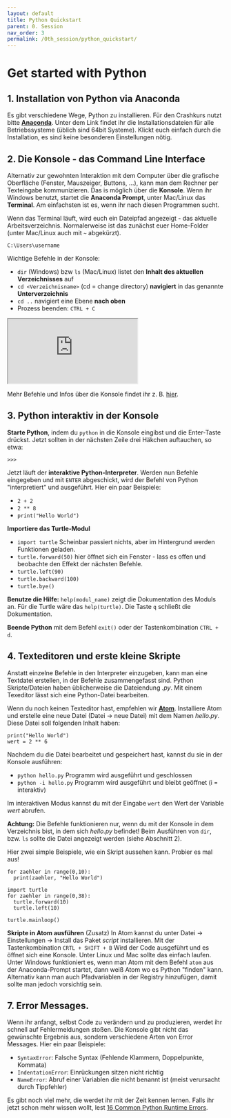 ```yaml
---
layout: default
title: Python Quickstart
parent: 0. Session
nav_order: 3
permalink: /0th_session/python_quickstart/
---
```


# Get started with Python



## 1. Installation von Python via Anaconda

Es gibt verschiedene Wege, Python zu installieren. Für den Crashkurs nutzt bitte [**Anaconda**](https://www.anaconda.com/products/individual). Unter dem Link findet ihr die    Installationsdateien für alle Betriebssysteme (üblich sind 64bit Systeme). Klickt euch einfach durch die Installation, es sind keine besonderen Einstellungen nötig.


## 2. Die Konsole - das Command Line Interface

Alternativ zur gewohnten Interaktion mit dem Computer über die grafische Oberfläche (Fenster, Mauszeiger, Buttons, ...), kann man dem Rechner per Texteingabe kommunizieren.
Das is möglich über die **Konsole**. Wenn ihr Windows benutzt, startet die **Anaconda Prompt**, unter Mac/Linux das **Terminal**. Am einfachsten ist es, wenn ihr nach diesen Programmen sucht.

Wenn das Terminal läuft, wird euch ein Dateipfad angezeigt - das aktuelle Arbeitsverzeichnis. Normalerweise ist das zunächst euer Home-Folder (unter Mac/Linux auch mit `~` abgekürzt).
```
C:\Users\username
```
Wichtige Befehle in der Konsole:
* `dir` (Windows) bzw `ls` (Mac/Linux) listet den **Inhalt des aktuellen Verzeichnisses** auf
* `cd <Verzeichnisname>` (cd = change directory) **navigiert** in das genannte **Unterverzeichnis**
* `cd ..` navigiert eine Ebene **nach oben**
* Prozess beenden: `CTRL + C`

<div class="iframe-container">
  <iframe src="https://www.youtube.com/embed/LHPlo2YIQgQ" allowfullscreen></iframe>
</div>


Mehr Befehle und Infos über die Konsole findet ihr z. B. [hier](https://towardsdatascience.com/a-quick-guide-to-using-command-line-terminal-96815b97b955).

## 3. Python interaktiv in der Konsole

**Starte Python**, indem du `python` in die Konsole eingibst und die Enter-Taste drückst. Jetzt sollten in der nächsten Zeile drei Häkchen auftauchen, so etwa:
```     
>>>
```
Jetzt läuft der **interaktive Python-Interpreter**. Werden nun Befehle eingegeben und mit `ENTER` abgeschickt, wird der Befehl von Python "interpretiert" und ausgeführt.
Hier ein paar Beispiele:
* `2 + 2`
* `2 ** 8`
* `print("Hello World")`

**Importiere das Turtle-Modul**
* `import turtle` Scheinbar passiert nichts, aber im Hintergrund werden Funktionen geladen.
* `turtle.forward(50)` hier öffnet sich ein Fenster - lass es offen und beobachte den Effekt der nächsten Befehle.
* `turtle.left(90)`
* `turtle.backward(100)`
* `turtle.bye()`

**Benutze die Hilfe:** `help(modul_name)` zeigt die Dokumentation des Moduls an. Für die Turtle wäre das `help(turtle)`.
Die Taste `q` schließt die Dokumentation.

**Beende Python** mit dem Befehl `exit()` oder der Tastenkombination `CTRL + d`.

## 4. Texteditoren und erste kleine Skripte

Anstatt einzelne Befehle in den Interpreter einzugeben, kann man eine Textdatei erstellen, in der Befehle zusammengefasst sind.
Python Skripte/Dateien haben üblicherweise die Dateiendung *.py*. Mit einem Texeditor lässt sich eine Python-Datei bearbeiten.

Wenn du noch keinen Texteditor hast, empfehlen wir **[Atom](https://atom.io)**. Installiere Atom und erstelle eine neue Datei (Datei -> neue Datei) mit dem Namen *hello.py*.     Diese Datei soll folgenden Inhalt haben:
```
print("Hello World")
wert = 2 ** 6
```
Nachdem du die Datei bearbeitet und gespeichert hast, kannst du sie in der Konsole ausführen:

* `python hello.py` Programm wird ausgeführt und geschlossen
* `python -i hello.py` Programm wird ausgeführt und bleibt geöffnet (i = interaktiv)

Im interaktiven Modus kannst du mit der Eingabe `wert` den Wert der Variable *wert* abrufen.

**Achtung:** Die Befehle funktionieren nur, wenn du mit der Konsole in dem Verzeichnis bist, in dem sich *hello.py* befindet!
Beim Ausführen von `dir`, bzw. `ls` sollte die Datei angezeigt werden (siehe Abschnitt 2).

Hier zwei simple Beispiele, wie ein Skript aussehen kann. Probier es mal aus!
```
for zaehler in range(0,10):
  print(zaehler, "Hello World")
```
```
import turtle
for zaehler in range(0,38):
  turtle.forward(10)
  turtle.left(10)

turtle.mainloop()
```

**Skripte in Atom ausführen** (Zusatz) In Atom kannst du unter Datei -> Einstellungen -> Install das Paket *script* installieren. Mit der Tastenkombination `CRTL + SHIFT + B` Wird der Code ausgeführt und es öffnet sich eine Konsole. Unter Linux und Mac sollte das einfach laufen. Unter Windows funktioniert es, wenn man Atom mit dem Befehl `atom` aus der Anaconda-Prompt startet, dann weiß Atom wo es Python "finden" kann. Alternativ kann man auch Pfadvariablen in der Registry hinzufügen, damit sollte man jedoch vorsichtig sein.

## 7. Error Messages.

Wenn ihr anfangt, selbst Code zu verändern und zu produzieren, werdet ihr schnell auf Fehlermeldungen stoßen. Die Konsole gibt nicht das gewünschte Ergebnis aus, sondern verschiedene Arten von Error Messages. Hier ein paar Beispiele:
* `SyntaxError`: Falsche Syntax (Fehlende Klammern, Doppelpunkte, Kommata)
* `IndentationError`: Einrückungen sitzen nicht richtig
* `NameError`: Abruf einer Variablen die nicht benannt ist (meist verursacht durch Tippfehler)

Es gibt noch viel mehr, die werdet ihr mit der Zeit kennen lernen. Falls ihr jetzt schon mehr wissen wollt, lest [16 Common Python Runtime Errors](https://inventwithpython.com/blog/2012/07/09/16-common-python-runtime-errors-beginners-find).
